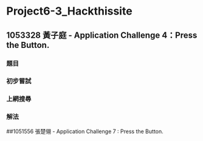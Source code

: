 # Project6-3_Hackthissite


## 1053328 黃子庭 - Application Challenge 4：Press the Button.
### 題目
### 初步嘗試
### 上網搜尋
### 解法


##1051556 張楚翎 - Application Challenge 7 : Press the Button.
